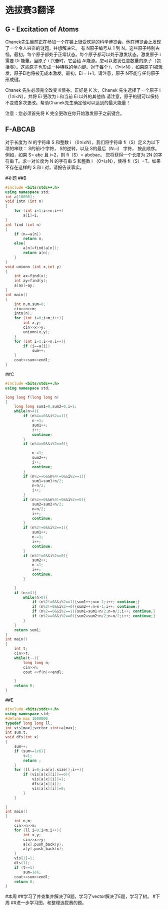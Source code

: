 # 选拔赛3翻译
## G - Excitation of Atoms
Chanek先生目前正在参加一个在镇上很受欢迎的科学博览会。他在博览会上发现了一个令人兴奋的谜题，并想解决它。
有 N原子编号从 1 到 N。这些原子特别古怪。最初，每个原子都处于正常状态。每个原子都可以处于激发状态。激发原子 i 需要 Di 能量。当原子 i 兴奋时，它会给 Ai能源。您可以激发任意数量的原子（包括零）。这些原子也形成一种特殊的单向键。对于每个 i，（1≤i<N），如果原子i被激发，原子Ei也将被无成本激发。最初，Ei = i+1。请注意，原子 N不能与任何原子形成键。

Chanek 先生必须完全改变 K债券。正好是 K 次，Chanek 先生选择了一个原子 i （1≤i<N），并将 Ei 更改为 i 和当前 Ei 以外的其他值.请注意，原子的键可以保持不变或多次更改。帮助Chanek先生确定他可以达到的最大能量！

注意：您必须首先将 K 完全更改在你开始激发原子之前键合。
## F-ABCAB
对于长度为 N 的字符串 S 和整数 i （0≤i≤N），我们将字符串 fi（S）定义为以下项的串联： 
    S的前i个字符，
    S的逆转，以及
    S的最后（N−i） 字符，
按此顺序。例如，如果 S= abc 且 i=2，则 fi（S）= abcbac。
您将获得一个长度为 2N 的字符串 T。求一对长度为 N 的字符串 S 和整数 i （0≤i≤N），使得 fi（S）=T。如果不存在这样的 S 和 i 对，请报告该事实。

#补题
##B
```c++
#include <bits/stdc++.h>
using namespace std;
int a[10000];
void intn (int n)
{
    for (int i=1;i<=n;i++)
        a[i]=i;
}
int find (int n)
{
    if (n==a[n])
        return n;
    else{
        a[n]=find(a[n]);
        return a[n];
    }
}
void unionn (int x,int y)
{
    int ax=find(x);
    int ay=find(y);
    a[ax]=ay;
}
int main()
{
    int n,m,sum=0;
    cin>>n>>m;
    intn(n);
    for (int i=0;i<m;i++){
        int x,y;
        cin>>x>>y;
        unionn(x,y);
    }
    for (int i=1;i<=n;i++){
        if (i==a[i])
            sum++;
    }
    cout<<sum<<endl;
}
```
##C
```c++
#include <bits/stdc++.h>
using namespace std;

long long f(long long n)
{
    long long sum1=0,sum2=0,i=1;
    while(n>4){
        if (n%4==0&&i%2==1){
            n-=1;
            sum1++;
            i++;
            continue;
        }
        if (n%4==0&&i%2==0){

            n-=1;
            sum2++;
            i++;
            continue;
        }
        if (n%2==0&&n%4!=0&&i%2==1){
            sum1=sum1+n/2;
            n=n/2;
            i++;
        }
        if (n%2==0&&n%4!=0&&i%2==0){
            sum2=sum2+n/2;
            n=n/2;
            i++;
            continue;
        }
        if (n%2!=0&&i%2==1){
            sum1++;
            n-=1;
            i++;
            continue;
        }
        if (n%2!=0&&i%2==0){
            sum2++;
            n-=1;
            i++;
            continue;
        }

    }
    if (n<=4){
        while(n>0){
            if (n%2!=0&&i%2==1){sum1++;n=n-1;i++; continue;}
            if (n%2!=0&&i%2==0){sum2++;n=n-1;i++; continue;}
            if (n%2==0&&i%2==1){sum1=sum1+n/2;n=n/2;i++; continue;}
            if (n%2==0&&i%2==0){sum2=sum2+n/2;n=n/2;i++; continue;}
        }
    }
    return sum1;
}
int main()
{
    int t;
    cin>>t;
    while(t--){
        long long n;
        cin>>n;
        cout <<f(n)<<endl;

    }
    return 0;
}
```
##E
```c++
#include <bits/stdc++.h>
using namespace std;
#define max 1000000
typedef long long ll;
int vis[max];vector <int>a[max];
int sum,t;
void dfs(int x)
{
    sum++;
    if (sum>=1e6){
        t=1;
        return ;
    }
    for (ll i=0;i<a[x].size();i++){
        if (vis[a[x][i]]==0){
            vis[a[x][i]]=1;
            dfs(a[x][i]);
            vis[a[x][i]]=0;
        }
    }

}
int main()
{
    int n,m;
    cin>>n>>m;
    for (ll i=0;i<m;i++){
        int x,y;
        cin>>x>>y;
        a[x].push_back(y);
        a[y].push_back(x);
    }
    vis[1]=1;
    dfs(1);
    if (t==1)
        sum=1e6;
    cout<<sum<<endl;
    return 0;
}
```
#本周
##学习了并查集并解决了B题，学习了vector解决了E题，学习了树。
#下周
##进一步学习图，和整理选拔赛的题。

